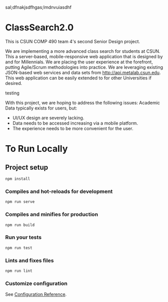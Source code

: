 sal;dfnakjsdfhgas;lmdnvuiasdhf

# ClassSearch2.0
This is CSUN COMP 490 team 4's second Senior Design project.

We are implementing a more advanced class search for students at CSUN. This a server-based, mobile-responsive web application that is designed by and for Millennials.
We are placing the user experience at the forefront, putting Agile/Scrum methodologies into practice.
We are leveraging existing JSON-based web services and data sets from http://api.metalab.csun.edu.
This web application can be easily extended to for other Universities if desired.

testing

With this project, we are hoping to address the following issues:
Academic Data typically exists for users, but:
  - UI/UX design are severely lacking.
  - Data needs to be accessed increasing via a mobile platform.
  - The experience needs to be more convenient for the user.

# To Run Locally

## Project setup
```
npm install
```

### Compiles and hot-reloads for development
```
npm run serve
```

### Compiles and minifies for production
```
npm run build
```

### Run your tests
```
npm run test
```

### Lints and fixes files
```
npm run lint
```

### Customize configuration
See [Configuration Reference](https://cli.vuejs.org/config/).

